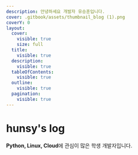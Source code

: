 ```yaml
---
description: 안녕하세요 개발자 유승훈입니다.
cover: .gitbook/assets/thumbnail_blog (1).png
coverY: 0
layout:
  cover:
    visible: true
    size: full
  title:
    visible: true
  description:
    visible: true
  tableOfContents:
    visible: true
  outline:
    visible: true
  pagination:
    visible: true
---
```


# hunsy's log

**Python, Linux, Cloud**에 관심이 많은 학생 개발자입니다.

